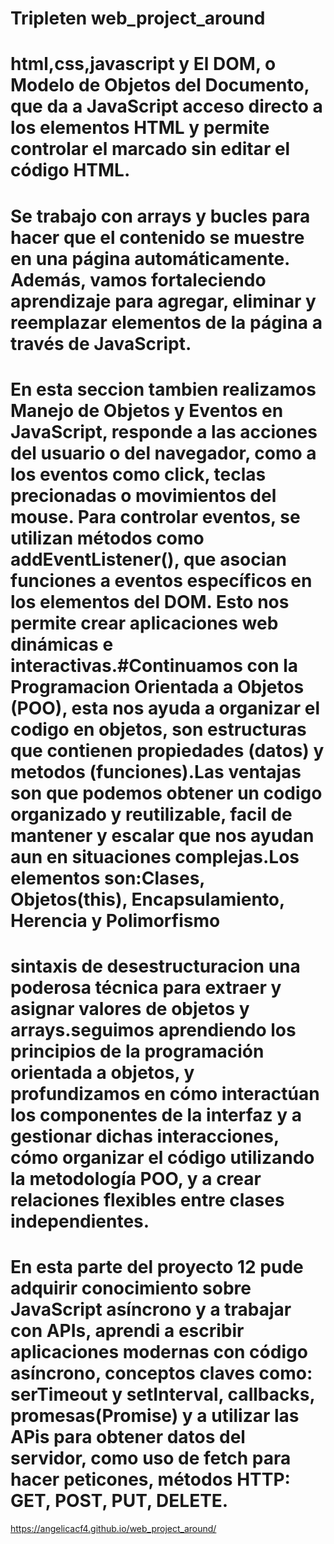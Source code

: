 # Tripleten web_project_around

# html,css,javascript y El DOM, o Modelo de Objetos del Documento, que da a JavaScript acceso directo a los elementos HTML y permite controlar el marcado sin editar el código HTML.

# Se trabajo con arrays y bucles para hacer que el contenido se muestre en una página automáticamente. Además, vamos fortaleciendo aprendizaje para agregar, eliminar y reemplazar elementos de la página a través de JavaScript.

# En esta seccion tambien realizamos Manejo de Objetos y Eventos en JavaScript, responde a las acciones del usuario o del navegador, como a los eventos como click, teclas precionadas o movimientos del mouse. Para controlar eventos, se utilizan métodos como addEventListener(), que asocian funciones a eventos específicos en los elementos del DOM. Esto nos permite crear aplicaciones web dinámicas e interactivas.#Continuamos con la Programacion Orientada a Objetos (POO), esta nos ayuda a organizar el codigo en objetos, son estructuras que contienen propiedades (datos) y metodos (funciones).Las ventajas son que podemos obtener un codigo organizado y reutilizable, facil de mantener y escalar que nos ayudan aun en situaciones complejas.Los elementos son:Clases, Objetos(this), Encapsulamiento, Herencia y Polimorfismo

# sintaxis de desestructuracion una poderosa técnica para extraer y asignar valores de objetos y arrays.seguimos aprendiendo los principios de la programación orientada a objetos, y profundizamos en cómo interactúan los componentes de la interfaz y a gestionar dichas interacciones, cómo organizar el código utilizando la metodología POO, y a crear relaciones flexibles entre clases independientes.

# En esta parte del proyecto 12 pude adquirir conocimiento sobre JavaScript asíncrono y a trabajar con APIs, aprendi a escribir aplicaciones modernas con código asíncrono, conceptos claves como: serTimeout y setInterval, callbacks, promesas(Promise) y a utilizar las APis para obtener datos del servidor, como uso de fetch para hacer peticones, métodos HTTP: GET, POST, PUT, DELETE.

https://angelicacf4.github.io/web_project_around/
